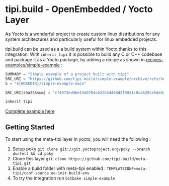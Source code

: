 # tipi.build - OpenEmbedded / Yocto Layer
As Yocto is a wonderful project to create custom linux distributions for any system architectures and particularly useful for linux embedded projects. 

tipi.build can be used as a a build system within Yocto thanks to this integration. With `inherit tipi` it is possible to build any C or C++ codebase and package it as a Yocto package, by adding a recipe as shown in [recipes-examples/simple-example](./recipes-examples/simple-example/simple-example.bb) :

```python
SUMMARY = "Simple example of a project built with tipi"
SRC_URI = "https://github.com/tipi-build/simple-example/archive/refs/heads/main.zip"
S = "${WORKDIR}/simple-example-main"

SRC_URI[sha256sum] = "cf4973ed9be15d0704c62262d498d2f0931c8ca629ce5de0d9050764c74cfd95"

inherit tipi
```

[Complete example here](./recipes-examples/simple-example/simple-example.bb)


## Getting Started
To start using the meta-tipi layer in yocto, you will need the following : 

1. Setup poky `git clone git://git.yoctoproject.org/poky --branch dunfell && cd poky`
2. Clone this layer `git clone https://github.com/tipi-build/meta-tipi.git`  
3. Enable a build folder with meta-tipi enabled : `TEMPLATECONF=meta-tipi/conf source oe-init-build-env`
4. To try the integration run `bitbake simple-example`